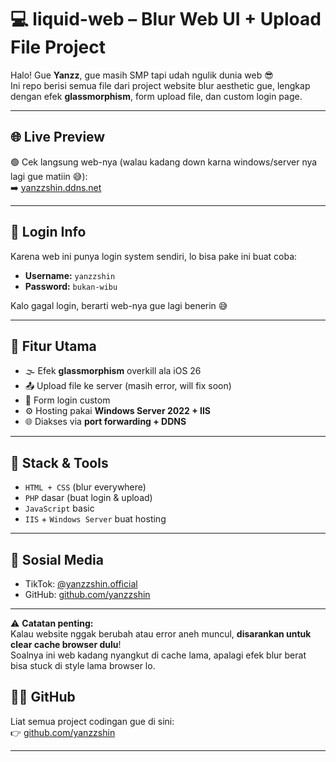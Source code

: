 # 💻 liquid-web – Blur Web UI + Upload File Project

Halo! Gue **Yanzz**, gue masih SMP tapi udah ngulik dunia web 😎  
Ini repo berisi semua file dari project website blur aesthetic gue, lengkap dengan efek **glassmorphism**, form upload file, dan custom login page.

---

## 🌐 Live Preview
🟢 Cek langsung web-nya (walau kadang down karna windows/server nya lagi gue matiin 😅):  
➡️ [yanzzshin.ddns.net](yanzzshin.ddns.net)

---

## 🔐 Login Info
Karena web ini punya login system sendiri, lo bisa pake ini buat coba:
- **Username:** `yanzzshin`
- **Password:** `bukan-wibu`

Kalo gagal login, berarti web-nya gue lagi benerin 😅

---

## 📁 Fitur Utama
- 🌫️ Efek **glassmorphism** overkill ala iOS 26
- 📤 Upload file ke server (masih error, will fix soon)
- 🔐 Form login custom
- ⚙️ Hosting pakai **Windows Server 2022 + IIS**
- 🌐 Diakses via **port forwarding + DDNS**

---

## 🧠 Stack & Tools
- `HTML + CSS` (blur everywhere)
- `PHP` dasar (buat login & upload)
- `JavaScript` basic
- `IIS` + `Windows Server` buat hosting

---

## 📱 Sosial Media
- TikTok: [@yanzzshin.official](https://www.tiktok.com/@yanzzshin.official)
- GitHub: [github.com/yanzzshin](https://github.com/yanzzshin)

---

⚠️ **Catatan penting:**  
Kalau website nggak berubah atau error aneh muncul, **disarankan untuk clear cache browser dulu**!  
Soalnya ini web kadang nyangkut di cache lama, apalagi efek blur berat bisa stuck di style lama browser lo.

## 👨‍💻 GitHub
Liat semua project codingan gue di sini:  
👉 [github.com/yanzzshin](https://github.com/yanzzshin)

---

